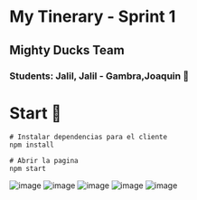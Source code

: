 # My Tinerary - Sprint 1
## Mighty Ducks Team 
### Students: Jalil, Jalil - Gambra,Joaquin 🦾
# Start 🚀
```
# Instalar dependencias para el cliente
npm install

# Abrir la pagina
npm start
```
![image](https://user-images.githubusercontent.com/114600775/200435460-25722778-8eb8-47fe-abec-bc3375c9edee.png)
![image](https://user-images.githubusercontent.com/114600775/200435515-1aa2dfdb-3815-4f01-a4c8-42cb3f4cdf40.png)
![image](https://user-images.githubusercontent.com/114600775/200435531-337226ee-26d3-4707-b846-7c14e4d5773a.png)
![image](https://user-images.githubusercontent.com/114600775/200435792-ac600e48-12b5-4e8b-8977-177ecdbbfff5.png)
![image](https://user-images.githubusercontent.com/114600775/200435603-c911844a-4da2-42cb-bfd2-ce95d4925a15.png)
